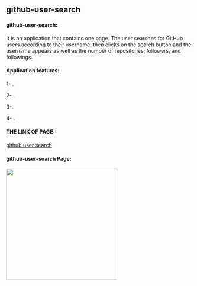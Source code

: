 ## github-user-search



#### github-user-search:


It is an application that contains one page. The user searches for GitHub users according to their username, then clicks on the search button and the username appears as well as the number of repositories, followers, and followings.

#### Application features:

1- .


 2- .


3-.


4- .


#### THE LINK OF PAGE:
[github user search](https://naeemabsharat.github.io/github-user-search/)


#### github-user-search Page:

<img src="" width="300">
